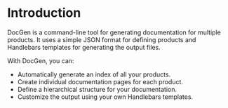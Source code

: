 # Introduction

DocGen is a command-line tool for generating documentation for multiple products. It uses a simple JSON format for defining products and Handlebars templates for generating the output files.

With DocGen, you can:

*   Automatically generate an index of all your products.
*   Create individual documentation pages for each product.
*   Define a hierarchical structure for your documentation.
*   Customize the output using your own Handlebars templates.

